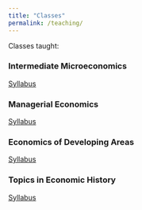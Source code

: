 ```yaml
---
title: "Classes"
permalink: /teaching/
---
```

Classes taught:

### **Intermediate Microeconomics**
[Syllabus](/assets/documents/ECON306.pdf)

### **Managerial Economics**
[Syllabus](/assets/documents/ECON308.pdf)

### **Economics of Developing Areas**
[Syllabus](/assets/documents/ECON360.pdf)

### **Topics in Economic History**
[Syllabus](/assets/documents/ECON365.pdf)
